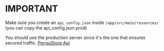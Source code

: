 # IMPORTANT
Make sure you create an `api_config.json` inside `/app/src/main/resources/` (you can copy the api_config.json.prod)

You should use the production server since it's the one that ensures secured traffic. [PenguStore Api](https://pengu.store)
